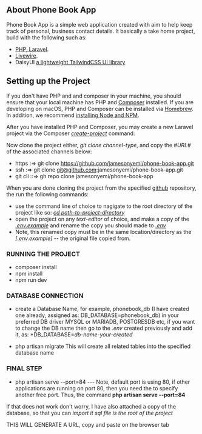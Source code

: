 ## About Phone Book App

Phone Book App is a simple web application created with aim to help keep track of personal, business contact details.
It basically a  take home project, build with the following such as:

- [PHP, Laravel](https://laravel.com/).
- [Livewire](https://laravel-livewire.com/docs/).
- DaisyUI [a lightweight TailwindCSS UI library](https://daisyui.com/)

## Setting up the Project

If you don't have PHP and and composer in your machine, you should ensure that your local machine has PHP and [Composer](https://getcomposer.org/) installed. If you are developing on macOS, PHP and Composer can be installed via [Homebrew](https://brew.sh/). In addition, we recommend [installing Node and NPM](https://nodejs.org/).

After you have installed PHP and Composer, you may create a new Laravel project via the Composer *[create-project]()* command:

Now clone the project either, *git clone channel-type*, and copy the #*URL*# of the associated channels below:
- https :=> git clone https://github.com/jamesonyemi/phone-book-app.git
- ssh :=>  git clone git@github.com:jamesonyemi/phone-book-app.git
- git cli ::=> gh repo clone jamesonyemi/phone-book-app


When you are done cloning the project from the specified [github](https://github.com/jamesonyemi/phone-book-app.git) repository, the run the following commands:

 - use the command line of choice to nagigate to the root directory of the project like so: *[cd path-to-project-directory]()*
 - open the project on any *text-editor* of choice,
 and make a copy of the *[.env.example]()*
 and rename the copy you should made to *[.env]()*
 - Note, this renamed copy must be in the same location/directory as the *[.env.example]* -- the original file copied from.

### RUNNING THE PROJECT

- composer install
- npm install
- npm run dev

### DATABASE CONNECTION
- create a Database Name,
for example, phonebook_db (I have created one already, assigned as: DB_DATABASE=phonebook_db)
in your preferred DB driver MYSQL or MARIADB, POSTGRESDB etc,
if you want to change the DB name then go to the *.env* created previously and
add it, as: *DB_DATABASE=*db-name-your-created*

- php artisan migrate
This will create all related tables into the specified database name


### FINAL STEP

- php artisan serve --port=84
--- Note, default port is using 80, if other applications are running on port 80, then you need the to specify another free port.
Thus, the command **php artisan serve --port=84**

If that does not work don't worry, I have also attached a copy of the database, so that you can *import it*
*sql file is the root of the project*

THIS WILL GENERATE A URL, copy and paste on the browser tab

